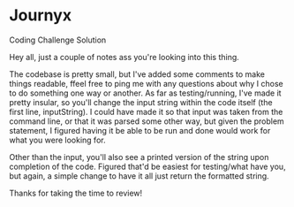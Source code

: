 # Journyx
Coding Challenge Solution

Hey all, just a couple of notes ass you're looking into this thing. 

The codebase is pretty small, but I've added some comments to make things readable, ffeel free to ping me with any questions about why I chose to do something one way or another.
As far as testing/running, I've made it pretty insular, so you'll change the input string within the code itself (the first line, inputString). 
I could have made it so that input was taken from the command line, or that it was parsed some other way, but given the problem statement, I figured having it be able to be run and done would work for what you were looking for. 

Other than the input, you'll also see a printed version of the string upon completion of the code. Figured that'd be easiest for testing/what have you, but again, a simple change to have it all just return the formatted string.

Thanks for taking the time to review!
